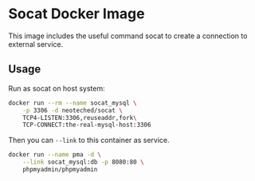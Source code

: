 # Socat Docker Image

This image includes the useful command socat to create a connection to external service.

## Usage

Run as socat on host system:

```bash
docker run --rm --name socat_mysql \
    -p 3306 -d neoteched/socat \
    TCP4-LISTEN:3306,reuseaddr,fork\
    TCP-CONNECT:the-real-mysql-host:3306
```

Then you can `--link` to this container as service.

```bash
docker run --name pma -d \
    --link socat_mysql:db -p 8080:80 \
    phpmyadmin/phpmyadmin
```

